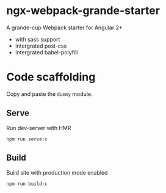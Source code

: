 # ngx-webpack-grande-starter
A grande-cup Webpack starter for Angular 2+

- with sass support
- intergrated post-css
- intergrated babel-polyfill

# Code scaffolding
Copy and paste the `dummy` module.

## Serve

Run dev-server with HMR

```
npm run serve:c
```

## Build

Build site with production mode enabled

```
npm run build:c
```



